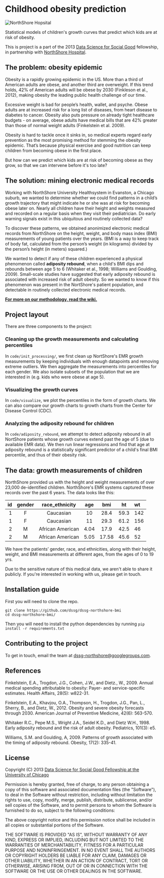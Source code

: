 # Childhood obesity prediction

![NorthShore Hopsital](http://dssg.io/img/partners/northshore.jpg)

Statistical models of children's growth curves that predict which kids are at risk of obesity.

This is project is a part of the 2013 [Data Science for Social Good](http://www.dssg.io) fellowship, in partnership with [NorthShore Hospital](http://www.northshore.org/).

## The problem: obesity epidemic

Obesity is a rapidly growing epidemic in the US. More than a third of American adults are obese, and another third are overweight. If this trend holds, 42% of American adults will be obese by 2030 (Finkleson et al., 2012), making obesity the leading public health challenge of our time.

Excessive weight is bad for people’s health, wallet, and psyche. Obese adults are at increased risk for a long list of diseases, from heart disease to diabetes to cancer. Obesity also puts pressure on already tight healthcare budgets - on average, obese adults have medical bills that are 42% greater than those of normal weight adults (Finkelstein et al. 2009). 

Obesity is hard to tackle once it sinks in, so medical experts regard early prevention as the most promising method for stemming the obesity epidemic. That’s because physical exercise and good nutrition can keep children from becoming obese in the first place.

But how can we predict which kids are at risk of becoming obese as they grow, so that we can intervene before it's too late?

## The solution: mining electronic medical records

Working with NorthShore University Healthsystem in Evanston, a Chicago suburb, we wanted to determine whether we could find patterns in a child’s growth trajectory that might indicate he or she was at risk for becoming obese later on. Nearly all children have their height and weights measured and recorded on a regular basis when they visit their pediatrician. Do early warning signals exist in this ubiquitous and routinely collected data?

To discover these patterns, we obtained anonimized electronic medical records from NorthShore on the height, weight, and body mass index (BMI) measurements of young patients over the years. (BMI is a way to keep track of body fat, calculated from the person’s weight (in kilograms) divided by the person’s height (in meters) squared.)

We wanted to detect if any of these children experienced a physical phenomenon called **adiposity rebound**, when a child's BMI dips and rebounds between age 5 to 6 (Whitaker et al., 1998; Williams and Goulding, 2009). Small-scale studies have suggested that early adiposity rebound is associated with increased risk of adult obesity. So we wanted to know if this phenomenon was present in the NortShore's patient population, and detectable in routinely collected electronic medical records. 

**[For more on our methodology, read the wiki.](https://github.com/dssg/dssg-northshore-bmi/wiki/methodology)**

## Project layout

There are three components to the project:

### Cleaning up the growth measurements and calculating percentiles

In `code/init_processing/`, we first clean up NortShore's EMR growth measurements by keeping individuals with enough datapoints and removing extreme outliers. We then aggregate the measurements into percentiles for each gender. We also isolate subsets of the population that we are interested in (e.g. kids who were obese at age 5).

### Visualizing the growth curves

In `code/visualize`, we plot the percentiles in the form of growth charts. We can also compare our growth charts to growth charts from the Center for Disease Control (CDC).

### Analyzing the adiposity rebound for children

In `code/adiposity_rebound`, we attempt to detect adiposity rebound in all NortShore patients whose growth curves extend past the age of 5 (due to available EMR data). We then run linear regressions and find that age at adiposity rebound is a statistically significant predictor of a child's final BMI percentile, and thus of their obesity risk.

## The data: growth measurements of children

NorthShore provided us with the height and weight measurements of over 23,000 de-identified children. NorthShore's EMR systems captured these records over the past 6 years. The data looks like this: 

|id | gender | race_ethnicity | age | bmi | ht | wt |
|------:|:-----:|:-------:|:-----:|:-----:|:---:|:---|
|1	|F 	|Caucasian	|10	|28.4	|59.3	|142|
|1	|F	|Caucasian	|11	|29.3	|61.2	|156|
|2	|M	|African American	|4.04	|17.9	|42.5	|46|
|2	|M	|African American	|5.05	|17.58	|45.6	|52|

We have the patients’ gender, race, and ethnicities, along with their height, weight, and BMI measurements at different ages, from the ages of 0 to 19 yrs.

Due to the sensitive nature of this medical data, we aren't able to share it publicly. If you're interested in working with us, please get in touch.

## Installation guide

First you will need to clone the repo. 
````
git clone https://github.com/dssg/dssg-northshore-bmi
cd dssg-northshore-bmi/
````

Then you will need to install the python dependencies by running 
`pip install -r requirements.txt`

## Contributing to the project

To get in touch, email the team at dssg-northshore@googlegroups.com.

## References

Finkelstein, E.A., Trogdon, J.G., Cohen, J.W., and Dietz., W., 2009. Annual medical spending attributable to obesity: Payer- and service-specific estimates. Health Affairs, 28(5): w822-31.

Finkelstein, E.A., Khavjou, O.A., Thompson, H., Trogdon, J.G., Pan, L., Sherry, B., and Dietz, W., 2012. Obesity and severe obesity forecasts through 2030. American Journal of Preventive Medicine, 42(6): 563-570.

Whitaker R.C., Pepe M.S., Wright J.A., Seidel K.D., and Dietz W.H., 1998. Early adiposity rebound and the risk of adult obesity. Pediatrics, 101(3): e5.

Williams, S.M. and Goulding, A, 2009. Patterns of growth associated with the timing of adiposity rebound. Obesity, 17(2): 335-41.

## License 

Copyright (C) 2013 [Data Science for Social Good Fellowship at the University of Chicago](http://dssg.io)

Permission is hereby granted, free of charge, to any person obtaining a copy of this software and associated documentation files (the "Software"), to deal in the Software without restriction, including without limitation the rights to use, copy, modify, merge, publish, distribute, sublicense, and/or sell copies of the Software, and to permit persons to whom the Software is furnished to do so, subject to the following conditions:

The above copyright notice and this permission notice shall be included in all copies or substantial portions of the Software.

THE SOFTWARE IS PROVIDED "AS IS", WITHOUT WARRANTY OF ANY KIND, EXPRESS OR IMPLIED, INCLUDING BUT NOT LIMITED TO THE WARRANTIES OF MERCHANTABILITY, FITNESS FOR A PARTICULAR PURPOSE AND NONINFRINGEMENT. IN NO EVENT SHALL THE AUTHORS OR COPYRIGHT HOLDERS BE LIABLE FOR ANY CLAIM, DAMAGES OR OTHER LIABILITY, WHETHER IN AN ACTION OF CONTRACT, TORT OR OTHERWISE, ARISING FROM, OUT OF OR IN CONNECTION WITH THE SOFTWARE OR THE USE OR OTHER DEALINGS IN THE SOFTWARE.


